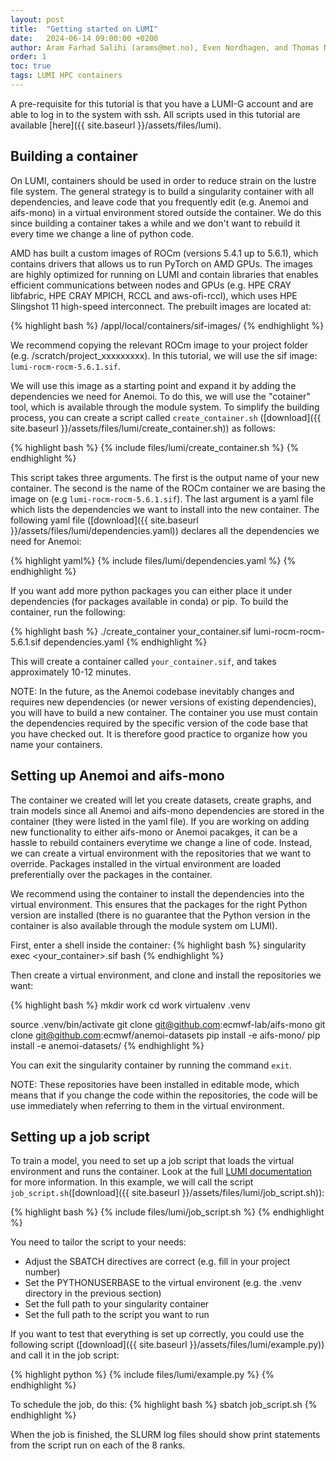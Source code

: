 ```yaml
---
layout: post
title:  "Getting started on LUMI"
date:   2024-06-14 09:00:00 +0200
author: Aram Farhad Salihi (arams@met.no), Even Nordhagen, and Thomas Nipen (thomasn@met.no)
order: 1
toc: true
tags: LUMI HPC containers
---
```


A pre-requisite for this tutorial is that you have a LUMI-G account and are able to log in to the system with
ssh. All scripts used in this tutorial are available [here]({{ site.baseurl }}/assets/files/lumi).

## Building a container

On LUMI, containers should be used in order to reduce strain on the lustre file system. The general strategy
is to build a singularity container with all dependencies, and leave code that you frequently edit (e.g.
Anemoi and aifs-mono) in a virtual environment stored outside the container. We do this since building a
container takes a while and we don't want to rebuild it every time we change a line of python code.

AMD has built a custom images of ROCm (versions 5.4.1 up to 5.6.1), which contains drivers that allows us to
run PyTorch on AMD GPUs. The images are highly optimized for running on LUMI and contain libraries that
enables efficient communications between nodes and GPUs (e.g. HPE CRAY libfabric, HPE CRAY MPICH,
RCCL and aws-ofi-rccl), which uses HPE Slingshot 11 high-speed interconnect. The prebuilt images are located
at:

{% highlight bash %}
/appl/local/containers/sif-images/
{% endhighlight %}

We recommend copying the relevant ROCm image to your project folder (e.g. /scratch/project_xxxxxxxxx). In
this tutorial, we will use the sif image: `lumi-rocm-rocm-5.6.1.sif`.

We will use this image as a starting point and expand it by adding the dependencies we need for Anemoi. To do
this, we will use the "cotainer" tool, which is available through the module system. To simplify the building
process, you can create a script called `create_container.sh` ([download]({{ site.baseurl
}}/assets/files/lumi/create_container.sh)) as follows:

{% highlight bash %}
{% include files/lumi/create_container.sh %}
{% endhighlight %}

This script takes three arguments. The first is the output name of your new container. The second is the name
of the ROCm container we are basing the image on (e.g `lumi-rocm-rocm-5.6.1.sif`). The last argument is a
yaml file which lists the dependencies we want to install into the new container. The following yaml file
([download]({{ site.baseurl }}/assets/files/lumi/dependencies.yaml)) declares all the dependencies we need for
Anemoi:

{% highlight yaml%}
{% include files/lumi/dependencies.yaml %}
{% endhighlight %}

If you want add more python packages you can either place it under dependencies (for packages available in
conda) or pip. To build the container, run the following:

{% highlight bash %}
./create_container your_container.sif lumi-rocm-rocm-5.6.1.sif dependencies.yaml
{% endhighlight %}

This will create a container called `your_container.sif`, and takes approximately 10-12 minutes.

NOTE: In the future, as the Anemoi codebase inevitably changes and requires new dependencies (or newer
versions of existing dependencies), you will have to build a new container. The container you use must
contain the dependencies required by the specific version of the code base that you have checked out. It is
therefore good practice to organize how you name your containers.

## Setting up Anemoi and aifs-mono

The container we created will let you create datasets, create graphs, and train models since all Anemoi and
aifs-mono dependencies are stored in the container (they were listed in the yaml file). If you are working on
adding new functionality to either aifs-mono or Anemoi pacakges, it can be a hassle to rebuild containers
everytime we change a line of code. Instead, we can create a virtual environment with the repositories that
we want to override. Packages installed in the virtual environment are loaded preferentially over the
packages in the container.

We recommend using the container to install the dependencies into the virtual environment. This ensures that
the packages for the right Python version are installed (there is no guarantee that the Python version in the
container is also available through the module system om LUMI).

First, enter a shell inside the container:
{% highlight bash %}
singularity exec <your_container>.sif bash
{% endhighlight %}

Then create a virtual environment, and clone and install the repositories we want:

{% highlight bash %}
mkdir work
cd work
virtualenv .venv

source .venv/bin/activate
git clone git@github.com:ecmwf-lab/aifs-mono
git clone git@github.com:ecmwf/anemoi-datasets
pip install -e aifs-mono/
pip install -e anemoi-datasets/
{% endhighlight %}

You can exit the singularity container by running the command `exit`.

NOTE: These repositories have been installed in editable mode, which means that if you change the code within
the repositories, the code will be use immediately when referring to them in the virtual environment.

## Setting up a job script

To train a model, you need to set up a job script that loads the virtual environment and runs the container.
Look at the full [LUMI documentation](https://lumi-supercomputer.github.io/LUMI-EasyBuild-docs/p/PyTorch/) for more information.
In this example, we will call the script `job_script.sh`([download]({{ site.baseurl }}/assets/files/lumi/job_script.sh)):

{% highlight bash %}
{% include files/lumi/job_script.sh %}
{% endhighlight %}

You need to tailor the script to your needs:
- Adjust the SBATCH directives are correct (e.g. fill in your project number)
- Set the PYTHONUSERBASE to the virtual environent (e.g. the .venv directory in the previous section)
- Set the full path to your singularity container
- Set the full path to the script you want to run

If you want to test that everything is set up correctly, you could use the following script ([download]({{ site.baseurl }}/assets/files/lumi/example.py)) and call it in the job script:

{% highlight python %}
{% include files/lumi/example.py %}
{% endhighlight %}

To schedule the job, do this:
{% highlight bash %}
sbatch job_script.sh
{% endhighlight %}

When the job is finished, the SLURM log files should show print statements from the script run on each of the
8 ranks.
